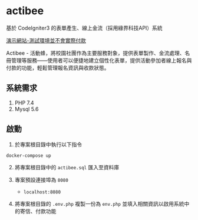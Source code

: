 # actibee
基於 CodeIgniter3 的表單產生、線上金流（採用綠界科技API）系統

[演示網站-測試環境並不會實際付款](https://actibee.monken.tw/)

Actibee - 活動蜂，將校園社團作為主要服務對象，提供表單製作、金流處理、名冊管理等服務——使用者可以便捷地建立個性化表單，提供活動參加者線上報名與付款的功能，輕鬆管理報名資訊與收款狀態。

## 系統需求

1. PHP 7.4
2. Mysql 5.6

## 啟動

1. 於專案根目錄中執行以下指令
```
docker-compose up
```

2. 將專案根目錄中的 ``actibee.sql`` 匯入至資料庫

3. 專案預設連接埠為 `8080` 
    * `localhost:8080`

4. 將專案根目錄的 `.env.php` 複製一份為 `env.php` 並填入相關資訊以啟用系統中的寄信、付款功能